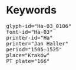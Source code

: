 # Keywords
<pre>
glyph-id="Ha-03_0106"
font-id="Ha-03"
printer-id="Ha"
printer="Jan Haller"
period="1505–1525"
place="Kraków"
PT plate="166"
</pre>
